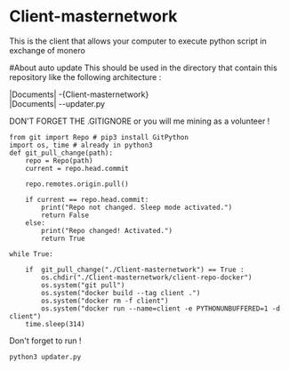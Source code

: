# Client-masternetwork
This is the client that allows your computer to execute python script in exchange of monero 

#About auto update
This should be used in the directory that contain this repository like the following architecture :

|Documents| -{Client-masternetwork}<br>
|Documents| --updater.py

DON'T FORGET THE .GITIGNORE or you will me mining as a volunteer !
```
from git import Repo # pip3 install GitPython
import os, time # already in python3
def git_pull_change(path):
    repo = Repo(path)
    current = repo.head.commit

    repo.remotes.origin.pull()

    if current == repo.head.commit:
        print("Repo not changed. Sleep mode activated.")
        return False
    else:
        print("Repo changed! Activated.")
        return True

while True:

    if  git_pull_change("./Client-masternetwork") == True : 
        os.chdir("./Client-masternetwork/client-repo-docker")
        os.system("git pull")
        os.system("docker build --tag client .")
        os.system("docker rm -f client")
        os.system("docker run --name=client -e PYTHONUNBUFFERED=1 -d client")
    time.sleep(314)

```

Don't forget to run !
```
python3 updater.py
```

